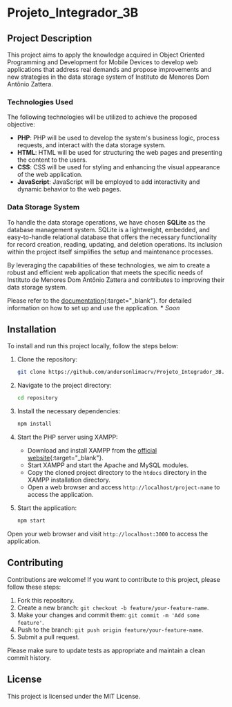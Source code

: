# Projeto_Integrador_3B

## Project Description

This project aims to apply the knowledge acquired in Object Oriented Programming and Development for Mobile Devices to develop web applications that address real demands and propose improvements and new strategies in the data storage system of Instituto de Menores Dom Antônio Zattera.

### Technologies Used

The following technologies will be utilized to achieve the proposed objective:

- **PHP**: PHP will be used to develop the system's business logic, process requests, and interact with the data storage system.
- **HTML**: HTML will be used for structuring the web pages and presenting the content to the users.
- **CSS**: CSS will be used for styling and enhancing the visual appearance of the web application.
- **JavaScript**: JavaScript will be employed to add interactivity and dynamic behavior to the web pages.

### Data Storage System

To handle the data storage operations, we have chosen **SQLite** as the database management system. SQLite is a lightweight, embedded, and easy-to-handle relational database that offers the necessary functionality for record creation, reading, updating, and deletion operations. Its inclusion within the project itself simplifies the setup and maintenance processes.

By leveraging the capabilities of these technologies, we aim to create a robust and efficient web application that meets the specific needs of Instituto de Menores Dom Antônio Zattera and contributes to improving their data storage system.

Please refer to the [documentation](doc/){:target="_blank"}. for detailed information on how to set up and use the application. * *Soon*

## Installation

To install and run this project locally, follow the steps below:

1. Clone the repository:

   ```bash
   git clone https://github.com/andersonlimacrv/Projeto_Integrador_3B.git
   ```
   
2. Navigate to the project directory:

   ```bash
   cd repository
   ```

3. Install the necessary dependencies:

   ```bash
   npm install
   ```
4. Start the PHP server using XAMPP:

   - Download and install XAMPP from the [official website](https://www.apachefriends.org/index.html){:target="_blank"}.
   - Start XAMPP and start the Apache and MySQL modules.
   - Copy the cloned project directory to the `htdocs` directory in the XAMPP installation directory.
   - Open a web browser and access `http://localhost/project-name` to access the application.

5. Start the application:

   ```bash
   npm start
   ```   

Open your web browser and visit `http://localhost:3000` to access the application.

## Contributing

Contributions are welcome! If you want to contribute to this project, please follow these steps:

1. Fork this repository.
2. Create a new branch: `git checkout -b feature/your-feature-name`.
3. Make your changes and commit them: `git commit -m 'Add some feature'`.
4. Push to the branch: `git push origin feature/your-feature-name`.
5. Submit a pull request.

Please make sure to update tests as appropriate and maintain a clean commit history.

## License

This project is licensed under the MIT License.
